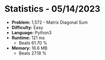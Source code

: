 # Statistics - 05/14/2023 

- **Problem:** 1,572 - Matrix Diagonal Sum 
- **Difficulty:** Easy 
- **Language:** Python3 
- **Runtime:** 121 ms 
    - Beats 61.70 % 
- **Memory:** 16.6 MB 
    - Beats 27.18 % 